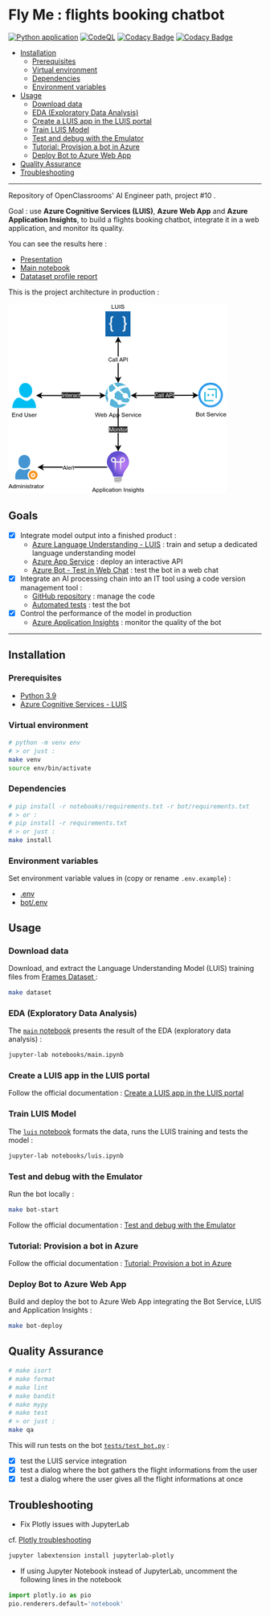 # Fly Me : flights booking chatbot

[![Python application](https://github.com/fleuryc/OC_AI-Engineer_P10_Flights-booking-chatbot/actions/workflows/python-app.yml/badge.svg)](https://github.com/fleuryc/OC_AI-Engineer_P10_Flights-booking-chatbot/actions/workflows/python-app.yml)
[![CodeQL](https://github.com/fleuryc/OC_AI-Engineer_P10_Flights-booking-chatbot/actions/workflows/codeql-analysis.yml/badge.svg)](https://github.com/fleuryc/OC_AI-Engineer_P10_Flights-booking-chatbot/actions/workflows/codeql-analysis.yml)
[![Codacy Badge](https://app.codacy.com/project/badge/Grade/06480b57560846a293bed6d5d4f473e1)](https://www.codacy.com/gh/fleuryc/OC_AI-Engineer_P10_Flights-booking-chatbot/dashboard)
[![Codacy Badge](https://app.codacy.com/project/badge/Coverage/06480b57560846a293bed6d5d4f473e1)](https://www.codacy.com/gh/fleuryc/OC_AI-Engineer_P10_Flights-booking-chatbot/dashboard)

-   [Installation](#installation)
    -   [Prerequisites](#prerequisites)
    -   [Virtual environment](#virtual-environment)
    -   [Dependencies](#dependencies)
    -   [Environment variables](#environment-variables)
-   [Usage](#usage)
    -   [Download data](#download-data)
    -   [EDA (Exploratory Data Analysis)](#eda-exploratory-data-analysis)
    -   [Create a LUIS app in the LUIS portal](#create-a-luis-app-in-the-luis-portal)
    -   [Train LUIS Model](#train-luis-model)
    -   [Test and debug with the Emulator](#test-and-debug-with-the-emulator)
    -   [Tutorial: Provision a bot in Azure](#tutorial-provision-a-bot-in-azure)
    -   [Deploy Bot to Azure Web App](#deploy-bot-to-azure-web-app)
-   [Quality Assurance](#quality-assurance)
-   [Troubleshooting](#troubleshooting)

---

Repository of OpenClassrooms' AI Engineer path, project #10 .

Goal : use **Azure Cognitive Services (LUIS)**, **Azure Web App** and **Azure Application Insights**, to build a flights booking chatbot, integrate it in a web application, and monitor its quality.

You can see the results here :

-   [Presentation]()
-   [Main notebook](https://fleuryc.github.io/OC_AI-Engineer_P10_Flights-booking-chatbot/main.html "Main notebook")
-   [Datataset profile report](https://fleuryc.github.io/OC_AI-Engineer_P10_Flights-booking-chatbot/profile_report.html "Datataset profile report")

This is the project architecture in production :

![center-img h:450px](docs/img/architecture.drawio.png "Current MVP architecture")

## Goals

-   [x] Integrate model output into a finished product :
    -   [Azure Language Understanding - LUIS](https://www.luis.ai/applications "Azure Language Understanding - LUIS") : train and setup a dedicated language understanding model
    -   [Azure App Service](https://portal.azure.com/#@clementfleurypm.onmicrosoft.com/resource/subscriptions/da2e4791-6dd1-422b-848a-a961cef6ab89/resourceGroups/OC_P10_Bot/providers/Microsoft.Web/sites/ocp10-bot-webapp/appServices "Azure App Service") : deploy an interactive API
    -   [Azure Bot - Test in Web Chat](https://portal.azure.com/#@clementfleurypm.onmicrosoft.com/resource/subscriptions/da2e4791-6dd1-422b-848a-a961cef6ab89/resourceGroups/OC_P10_Bot/providers/Microsoft.BotService/botServices/fly_me/test "Azure Bot - Test in Web Chat") : test the bot in a web chat
-   [x] Integrate an AI processing chain into an IT tool using a code version management tool :
    -   [GitHub repository](https://github.com/fleuryc/OC_AI-Engineer_P10_Flights-booking-chatbot "GitHub repository") : manage the code
    -   [Automated tests](https://github.com/fleuryc/OC_AI-Engineer_P10_Flights-booking-chatbot/actions/workflows/python-app.yml?query=branch%3Amain "Automated tests") : test the bot
-   [x] Control the performance of the model in production
    -   [Azure Application Insights](https://portal.azure.com/#@clementfleurypm.onmicrosoft.com/resource/subscriptions/da2e4791-6dd1-422b-848a-a961cef6ab89/resourceGroups/OC_P10_Bot/providers/microsoft.insights/components/ocp10-appinsights/overview "Azure Application Insights") : monitor the quality of the bot

---

## Installation

### Prerequisites

-   [Python 3.9](https://www.python.org/downloads/)
-   [Azure Cognitive Services - LUIS](https://www.microsoft.com/cognitive-services/en-us/luis/)

### Virtual environment

```bash
# python -m venv env
# > or just :
make venv
source env/bin/activate
```

### Dependencies

```bash
# pip install -r notebooks/requirements.txt -r bot/requirements.txt
# > or :
# pip install -r requirements.txt
# > or just :
make install
```

### Environment variables

Set environment variable values in (copy or rename `.env.example`) :

-   [.env](.env)
-   [bot/.env](bot/.env)

## Usage

### Download data

Download, and extract the Language Understanding Model (LUIS) training files from [Frames Dataset
](https://www.microsoft.com/en-us/research/project/frames-dataset/download/ "Frames Dataset") :

```bash
make dataset
```

### EDA (Exploratory Data Analysis)

The [`main` notebook](notebooks/main.ipynb) presents the result of the EDA (exploratory data analysis) :

```bash
jupyter-lab notebooks/main.ipynb
```

### Create a LUIS app in the LUIS portal

Follow the official documentation : [Create a LUIS app in the LUIS portal](https://docs.microsoft.com/en-us/azure/bot-service/bot-builder-howto-v4-luis?view=azure-bot-service-4.0&tabs=python#create-a-luis-app-in-the-luis-portal= "Create a LUIS app in the LUIS portal")

### Train LUIS Model

The [`luis` notebook](notebooks/luis.ipynb) formats the data, runs the LUIS training and tests the model :

```bash
jupyter-lab notebooks/luis.ipynb
```

### Test and debug with the Emulator

Run the bot locally :

```bash
make bot-start
```

Follow the official documentation : [Test and debug with the Emulator](https://docs.microsoft.com/en-us/azure/bot-service/bot-service-debug-emulator?view=azure-bot-service-4.0&tabs=python "Test and debug with the Emulator")

### Tutorial: Provision a bot in Azure

Follow the official documentation : [Tutorial: Provision a bot in Azure](https://docs.microsoft.com/en-us/azure/bot-service/tutorial-provision-a-bot?view=azure-bot-service-4.0&tabs=userassigned%2Cnewgroup "Tutorial: Provision a bot in Azure")

### Deploy Bot to Azure Web App

Build and deploy the bot to Azure Web App integrating the Bot Service, LUIS and Application Insights :

```bash
make bot-deploy
```

## Quality Assurance

```bash
# make isort
# make format
# make lint
# make bandit
# make mypy
# make test
# > or just :
make qa
```

This will run tests on the bot [`tests/test_bot.py`](tests/test_bot.py) :

-   [x] test the LUIS service integration
-   [x] test a dialog where the bot gathers the flight informations from the user
-   [x] test a dialog where the user gives all the flight informations at once

## Troubleshooting

-   Fix Plotly issues with JupyterLab

cf. [Plotly troubleshooting](https://plotly.com/python/troubleshooting/#jupyterlab-problems)

```bash
jupyter labextension install jupyterlab-plotly
```

-   If using Jupyter Notebook instead of JupyterLab, uncomment the following lines in the notebook

```python
import plotly.io as pio
pio.renderers.default='notebook'
```
